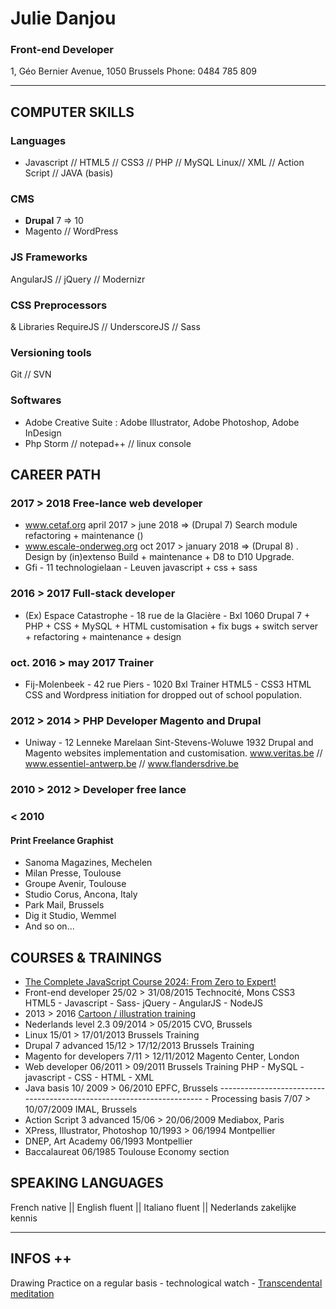 # Julie Danjou

### Front-end Developer

1, Géo Bernier Avenue, 1050 Brussels
Phone: 0484 785 809

---

## COMPUTER SKILLS

### Languages

- Javascript // HTML5 // CSS3 // PHP // MySQL Linux// XML // Action Script // JAVA (basis)

### CMS

- **Drupal** 7 => 10
- Magento // WordPress

### JS Frameworks

AngularJS // jQuery // Modernizr

### CSS Preprocessors

& Libraries RequireJS // UnderscoreJS // Sass

### Versioning tools

Git // SVN

### Softwares

- Adobe Creative Suite : Adobe Illustrator, Adobe Photoshop, Adobe InDesign
- Php Storm // notepad++ // linux console

## CAREER PATH

### 2017 > 2018 Free-lance web developer

- www.cetaf.org april 2017 > june 2018 => (Drupal 7) Search module refactoring + maintenance
  ()
- www.escale-onderweg.org oct 2017 > january 2018 => (Drupal 8) . Design by (in)extenso
  Build + maintenance + D8 to D10 Upgrade.
- Gfi - 11 technologielaan - Leuven
  javascript + css + sass

### 2016 > 2017 Full-stack developer

- (Ex) Espace Catastrophe - 18 rue de la Glacière - Bxl 1060
  Drupal 7 + PHP + CSS + MySQL + HTML
  customisation + fix bugs + switch server + refactoring + maintenance + design

### oct. 2016 > may 2017 Trainer

- Fij-Molenbeek - 42 rue Piers - 1020 Bxl
  Trainer HTML5 - CSS3 HTML CSS and Wordpress initiation for dropped out of school population.

### 2012 > 2014 > PHP Developer Magento and Drupal

- Uniway - 12 Lenneke Marelaan Sint-Stevens-Woluwe 1932
  Drupal and Magento websites implementation and customisation.
  www.veritas.be // www.essentiel-antwerp.be // www.flandersdrive.be

### 2010 > 2012 > Developer free lance

### < 2010

#### Print Freelance Graphist

- Sanoma Magazines, Mechelen
- Milan Presse, Toulouse
- Groupe Avenir, Toulouse
- Studio Corus, Ancona, Italy
- Park Mail, Brussels
- Dig it Studio, Wemmel
- And so on...

## COURSES & TRAININGS

- [The Complete JavaScript Course 2024: From Zero to Expert!](https://www.udemy.com/course/the-complete-javascript-course/)
- Front-end developer 25/02 > 31/08/2015 Technocité, Mons CSS3
  HTML5 - Javascript - Sass- jQuery - AngularJS - NodeJS
- 2013 > 2016 [Cartoon / illustration training](https://www.acasaintgilles.be/bd-illustration/)
- Nederlands level 2.3 09/2014 > 05/2015 CVO, Brussels
- Linux 15/01 > 17/01/2013 Brussels Training
- Drupal 7 advanced 15/12 > 17/12/2013 Brussels Training
- Magento for developers 7/11 > 12/11/2012 Magento Center,
  London
- Web developer 06/2011 > 09/2011 Brussels Training PHP - MySQL - javascript - CSS - HTML - XML
- Java basis 10/ 2009 > 06/2010 EPFC, Brussels ---------------------------------------------------------------------- - Processing basis 7/07 > 10/07/2009 IMAL, Brussels
- Action Script 3 advanced 15/06 > 20/06/2009 Mediabox, Paris
- XPress, Illustrator, Photoshop 10/1993 > 06/1994 Montpellier
- DNEP, Art Academy 06/1993 Montpellier
- Baccalaureat 06/1985 Toulouse Economy section

## SPEAKING LANGUAGES

French native || English fluent || Italiano fluent || Nederlands zakelijke kennis

---

## INFOS ++

Drawing Practice on a regular basis - technological watch - [Transcendental meditation](https://www.tm.org/)
